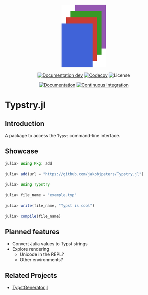 
<p align="center"><img height="200px" src="docs/src/assets/logo.svg"/></p>

<div align="center">

[![Documentation dev](https://img.shields.io/badge/Documentation-dev-blue.svg)](https://jakobjpeters.github.io/Typstry.jl/dev/)
[![Codecov](https://codecov.io/gh/jakobjpeters/Typstry.jl/branch/main/graph/badge.svg?token=J38tlZ9wFs)](https://codecov.io/gh/jakobjpeters/Typstry.jl)
![License](https://img.shields.io/github/license/jakobjpeters/Typstry.jl)

[![Documentation](https://github.com/jakobjpeters/Typstry.jl/workflows/Documentation/badge.svg)](https://github.com/jakobjpeters/Typstry.jl/actions/documentation.yml)
[![Continuous Integration](https://github.com/jakobjpeters/Typstry.jl/workflows/Continuous%20Integration/badge.svg)](https://github.com/jakobjpeters/Typst.jl/actions/continuous_integration.yml)

<!-- ![Version](https://img.shields.io/github/v/release/jakobjpeters/Typstry.jl) -->
<!-- [![Downloads](https://shields.io/endpoint?url=https://pkgs.genieframework.com/api/v1/badge/Typstry)](https://pkgs.genieframework.com?packages=Typstry) -->

</div>

# Typstry.jl

## Introduction

A package to access the `Typst` command-line interface.

## Showcase

```julia
julia> using Pkg: add

julia> add(url = "https://github.com/jakobjpeters/Typstry.jl")

julia> using Typstry

julia> file_name = "example.typ"

julia> write(file_name, "Typst is cool")

julia> compile(file_name)
```

## Planned features

- Convert Julia values to Typst strings
- Explore rendering
    - Unicode in the REPL?
    - Other environments?

## Related Projects

- [TypstGenerator.jl](https://github.com/onecalfman/TypstGenerator.jl)
